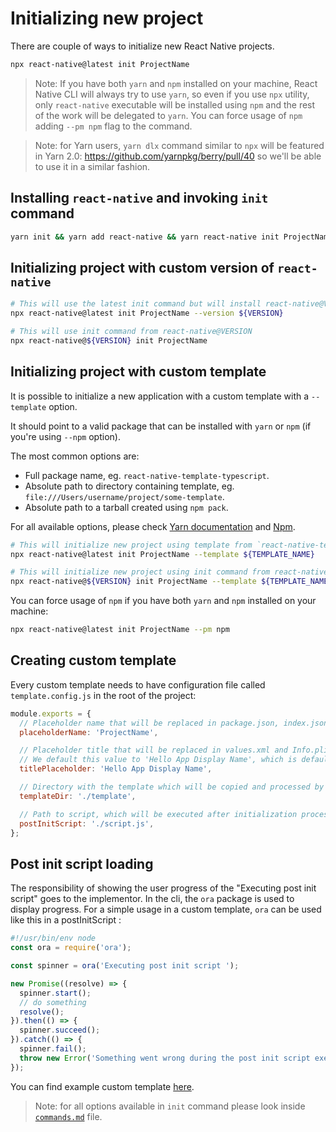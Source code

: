 # Initializing new project

There are couple of ways to initialize new React Native projects.

```sh
npx react-native@latest init ProjectName
```

> Note: If you have both `yarn` and `npm` installed on your machine, React Native CLI will always try to use `yarn`, so even if you use `npx` utility, only `react-native` executable will be installed using `npm` and the rest of the work will be delegated to `yarn`. You can force usage of `npm` adding `--pm npm` flag to the command.

> Note: for Yarn users, `yarn dlx` command similar to `npx` will be featured in Yarn 2.0: <https://github.com/yarnpkg/berry/pull/40> so we'll be able to use it in a similar fashion.

## Installing `react-native` and invoking `init` command

```sh
yarn init && yarn add react-native && yarn react-native init ProjectName
```

## Initializing project with custom version of `react-native`

```sh
# This will use the latest init command but will install react-native@VERSION and use its template
npx react-native@latest init ProjectName --version ${VERSION}

# This will use init command from react-native@VERSION
npx react-native@${VERSION} init ProjectName
```

## Initializing project with custom template

It is possible to initialize a new application with a custom template with
a `--template` option.

It should point to a valid package that can be installed with `yarn` or `npm` (if you're using `--npm` option).

The most common options are:

- Full package name, eg. `react-native-template-typescript`.
- Absolute path to directory containing template, eg. `file:///Users/username/project/some-template`.
- Absolute path to a tarball created using `npm pack`.

For all available options, please check [Yarn documentation](https://classic.yarnpkg.com/en/docs/cli/add/#toc-adding-dependencies) and [Npm](https://docs.npmjs.com/cli/v6/commands/npm-install#synopsis).

```sh
# This will initialize new project using template from `react-native-template-typescript` package
npx react-native@latest init ProjectName --template ${TEMPLATE_NAME}

# This will initialize new project using init command from react-native@VERSION but will use a custom template
npx react-native@${VERSION} init ProjectName --template ${TEMPLATE_NAME}
```

You can force usage of `npm` if you have both `yarn` and `npm` installed on your machine:

```sh
npx react-native@latest init ProjectName --pm npm
```

## Creating custom template

Every custom template needs to have configuration file called `template.config.js` in the root of the project:

```js
module.exports = {
  // Placeholder name that will be replaced in package.json, index.json, android/, ios/ for a project name.
  placeholderName: 'ProjectName',

  // Placeholder title that will be replaced in values.xml and Info.plist with title provided by the user.
  // We default this value to 'Hello App Display Name', which is default placeholder in react-native template.
  titlePlaceholder: 'Hello App Display Name',

  // Directory with the template which will be copied and processed by React Native CLI. Template directory should have package.json with all dependencies specified, including `react-native`.
  templateDir: './template',

  // Path to script, which will be executed after initialization process, but before installing all the dependencies specified in the template. This script runs as a shell script but you can change that (e.g. to Node) by using a shebang (see example custom template).
  postInitScript: './script.js',
};
```

## Post init script loading

The responsibility of showing the user progress of the "Executing post init script" goes to the implementor. In the cli, the `ora` package is used to display progress.
For a simple usage in a custom template, `ora` can be used like this in a postInitScript :

```javascript
#!/usr/bin/env node
const ora = require('ora');

const spinner = ora('Executing post init script ');

new Promise((resolve) => {
  spinner.start();
  // do something
  resolve();
}).then(() => {
  spinner.succeed();
}).catch(() => {
  spinner.fail();
  throw new Error('Something went wrong during the post init script execution');
});
```

You can find example custom template [here](https://github.com/Esemesek/react-native-new-template).

> Note: for all options available in `init` command please look inside [`commands.md`](./commands.md#init) file.
